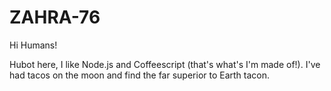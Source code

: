 # ZAHRA-76

Hi Humans! 

Hubot here, I like Node.js and Coffeescript (that's what's I'm made of!).
I've had tacos on the moon and find the far superior to Earth tacon.
